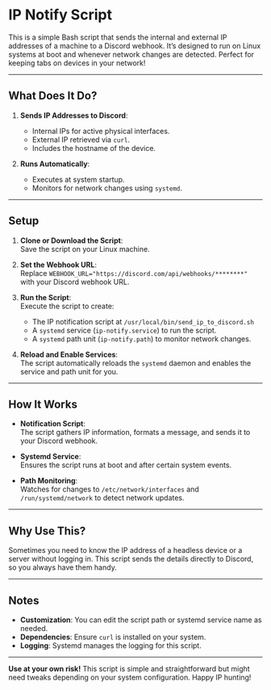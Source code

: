 # IP Notify Script

This is a simple Bash script that sends the internal and external IP addresses of a machine to a Discord webhook. It’s designed to run on Linux systems at boot and whenever network changes are detected. Perfect for keeping tabs on devices in your network!

---

## What Does It Do?

1. **Sends IP Addresses to Discord**:  
   - Internal IPs for active physical interfaces.
   - External IP retrieved via `curl`.
   - Includes the hostname of the device.

2. **Runs Automatically**:  
   - Executes at system startup.
   - Monitors for network changes using `systemd`.

---

## Setup

1. **Clone or Download the Script**:  
   Save the script on your Linux machine.

2. **Set the Webhook URL**:  
   Replace `WEBHOOK_URL="https://discord.com/api/webhooks/********"` with your Discord webhook URL.

3. **Run the Script**:  
   Execute the script to create:
   - The IP notification script at `/usr/local/bin/send_ip_to_discord.sh`
   - A `systemd` service (`ip-notify.service`) to run the script.
   - A `systemd` path unit (`ip-notify.path`) to monitor network changes.

4. **Reload and Enable Services**:  
   The script automatically reloads the `systemd` daemon and enables the service and path unit for you.

---

## How It Works

- **Notification Script**:  
  The script gathers IP information, formats a message, and sends it to your Discord webhook.

- **Systemd Service**:  
  Ensures the script runs at boot and after certain system events.

- **Path Monitoring**:  
  Watches for changes to `/etc/network/interfaces` and `/run/systemd/network` to detect network updates.

---

## Why Use This?

Sometimes you need to know the IP address of a headless device or a server without logging in. This script sends the details directly to Discord, so you always have them handy.

---

## Notes

- **Customization**: You can edit the script path or systemd service name as needed.
- **Dependencies**: Ensure `curl` is installed on your system.
- **Logging**: Systemd manages the logging for this script.

---

**Use at your own risk!** This script is simple and straightforward but might need tweaks depending on your system configuration. Happy IP hunting!
